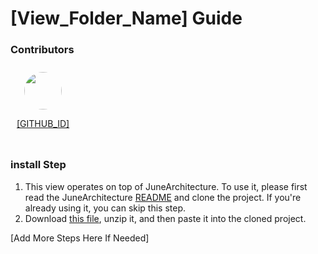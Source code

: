 # [View_Folder_Name] Guide

### Contributors

<div style="display: flex; flex-wrap: wrap; text-align: center;">
  <div style="margin: 10px;">
    <div style="border-radius: 50%; overflow: hidden; width: 60px; height: 60px; margin: 0 auto;">
      <img src="https://github.com/[GITHUB_ID].png" style="width: 100%; display: block;">
    </div>
    <p><a href="https://github.com/[GITHUB_ID]">[GITHUB_ID]</a></p>
  </div>

</div>

### install Step

1. This view operates on top of JuneArchitecture. To use it, please first read the
   JuneArchitecture [README](https://github.com/melodysdreamj/JuneArchitecture) and clone the project. If you're already
   using it, you can skip this step.
2. Download [this file](https://june-arch-asset.pages.dev/page/[category]/[View_Folder_Name].zip), unzip it, and then
   paste it into the cloned project.

[Add More Steps Here If Needed]